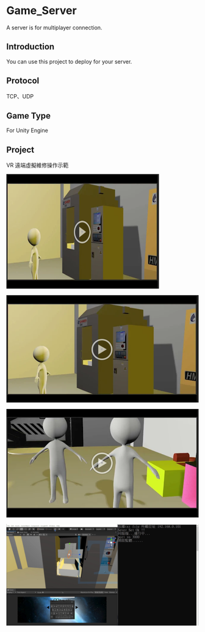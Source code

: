 # Game_Server
A server is for multiplayer connection.

## Introduction
You can use this project to deploy for your server.

## Protocol
TCP、UDP

## Game Type
For Unity Engine

## Project
VR 遠端虛擬維修操作示範

<a href="https://youtu.be/CHicBLdTSgA">
<img src="https://github.com/Microfish31/Game_Server/blob/main/Photos/1.PNG" 
width="400" height="300"></a>

[![IMAGE ALT TEXT HERE](https://github.com/Microfish31/Game_Server/blob/main/Photos/1.PNG)](https://youtu.be/CHicBLdTSgA)

[![IMAGE ALT TEXT HERE](https://github.com/Microfish31/Game_Server/blob/main/Photos/2.PNG)](https://youtu.be/JlvNt6Do9xk)

[![IMAGE ALT TEXT HERE](https://github.com/Microfish31/Game_Server/blob/main/Photos/3.PNG)](https://youtu.be/dNF8pBgpGFo)




